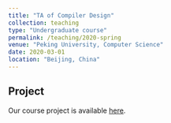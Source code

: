 ```yaml
---
title: "TA of Compiler Design"
collection: teaching
type: "Undergraduate course"
permalink: /teaching/2020-spring
venue: "Peking University, Computer Science"
date: 2020-03-01
location: "Beijing, China"
---
```


## Project
Our course project is available [here](https://github.com/pku-compiler-design-spring).